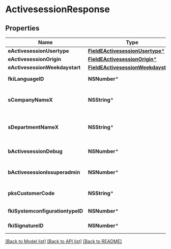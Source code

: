 # ActivesessionResponse

## Properties
Name | Type | Description | Notes
------------ | ------------- | ------------- | -------------
**eActivesessionUsertype** | [**FieldEActivesessionUsertype***](FieldEActivesessionUsertype.md) |  | 
**eActivesessionOrigin** | [**FieldEActivesessionOrigin***](FieldEActivesessionOrigin.md) |  | 
**eActivesessionWeekdaystart** | [**FieldEActivesessionWeekdaystart***](FieldEActivesessionWeekdaystart.md) |  | 
**fkiLanguageID** | **NSNumber*** | The unique ID of the Language.  Valid values:  |Value|Description| |-|-| |1|French| |2|English| | 
**sCompanyNameX** | **NSString*** | The Name of the Company in the language of the requester | 
**sDepartmentNameX** | **NSString*** | The Name of the Department in the language of the requester | 
**bActivesessionDebug** | **NSNumber*** | Whether the active session is in debug or not | 
**bActivesessionIssuperadmin** | **NSNumber*** | Whether the active session is superadmin or not | 
**pksCustomerCode** | **NSString*** | The customer code assigned to your account | 
**fkiSystemconfigurationtypeID** | **NSNumber*** | The unique ID of the Systemconfigurationtype | [optional] 
**fkiSignatureID** | **NSNumber*** | The unique ID of the Signature | [optional] 

[[Back to Model list]](../README.md#documentation-for-models) [[Back to API list]](../README.md#documentation-for-api-endpoints) [[Back to README]](../README.md)


